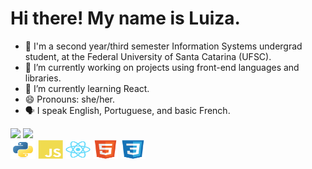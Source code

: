 <h1>Hi there! My name is Luiza.</h1>

  - 💬 I'm a second year/third semester Information Systems undergrad student, at the Federal University of Santa Catarina (UFSC).
  - 🔭 I’m currently working on projects using front-end languages and libraries.
  - 🌱 I’m currently learning React.
  - 😄 Pronouns: she/her.
  - 🗣️ I speak English, Portuguese, and basic French.
  
  <div>
    <img height="170em" src="https://github-readme-stats.vercel.app/api?username=luizamedeiros&theme=tokyonight">
    <img height="170em" src="https://github-readme-stats.vercel.app/api/top-langs/?username=luizamedeiros&theme=tokyonight">
   </div>
  <div style="display: inline-block">
    <img align="center" height="30" width ="40" src="https://raw.githubusercontent.com/devicons/devicon/master/icons/python/python-original.svg">
    <img align="center" height="30" width ="40" src="https://raw.githubusercontent.com/devicons/devicon/master/icons/javascript/javascript-plain.svg">
    <img align="center" height="30" width ="40" src="https://raw.githubusercontent.com/devicons/devicon/master/icons/react/react-original.svg">
    <img align="center" height="30" width ="40" src="https://raw.githubusercontent.com/devicons/devicon/master/icons/html5/html5-original.svg">
    <img align="center" height="30" width ="40" src="https://raw.githubusercontent.com/devicons/devicon/master/icons/css3/css3-original.svg">
  </div>
